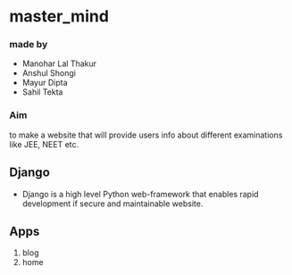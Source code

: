 # master_mind

### made by
- Manohar Lal Thakur
- Anshul Shongi
- Mayur Dipta
- Sahil Tekta

### Aim
to make a website that will provide users info about different examinations like JEE, NEET etc.

## Django
- Django is a high level Python web-framework that enables rapid development if secure and maintainable website.

## Apps
1. blog
2. home


